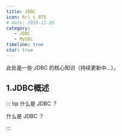 ```yaml
---
title: JDBC
icon: Rrl_s_075
# date: 2019-12-26
category:
   - JDBC
   - MySQL
timeline: true
star: true
---
```


此处是一些 JDBC 的核心知识（持续更新中...）。

<!-- more -->

## 1.JDBC概述

::: tip 什么是 JDBC ？

什么是 JDBC ？

:::
